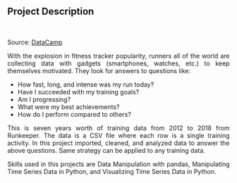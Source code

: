 <h2>Project Description</h2><br>

Source: [DataCamp](https://www.datacamp.com)
<p align="justify">With the explosion in fitness tracker popularity, runners all of the world are collecting data with gadgets (smartphones, watches, etc.) to keep themselves motivated. They look for answers to questions like:</p>

- How fast, long, and intense was my run today?
- Have I succeeded with my training goals?
- Am I progressing?
- What were my best achievements?
- How do I perform compared to others?

<p align="justify">This is seven years worth of training data from 2012 to 2018 from Runkeeper. The data is a CSV file where each row is a single training activity. In this project imported, cleaned, and analyzed data to answer the above questions. Same strategy can be applied to any training data.</p>

<p align="justify">Skills used in this projects are Data Manipulation with pandas, Manipulating Time Series Data in Python, and Visualizing Time Series Data in Python.</p>
